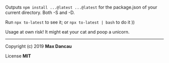 Outputs ```npm install ...@latest ...@latest``` for the package.json of your current directory. Both -S and -D.

Run ```npx to-latest``` to see it; or ```npx to-latest | bash``` to do it ))

Usage at own risk! It might eat your cat and poop a unicorn.

---

Copyright (c) 2019 **Max Dancau**

License **MIT**